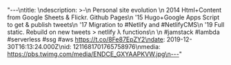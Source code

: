 "---\ntitle: \ndescription: >-\n Personal site evolution \n  2014 Html+Content from Google Sheets &amp; Flickr. Github Pages\n  '15 Hugo+Google Apps Script to get &amp; publish tweets\n  '17 Migration to #Netlify and #NetlifyCMS\n  '19 Full static. Rebuild on new tweets &gt; netlify λ functions\n  \n  #jamstack #lambda #serverless #ssg #aws https://t.co/8Fe87EpZY2\ndate: 2019-12-30T16:13:24.000Z\nid: 1211681701765758976\nmedia: https://pbs.twimg.com/media/ENDCE_GXYAAPKVW.jpg\n---"